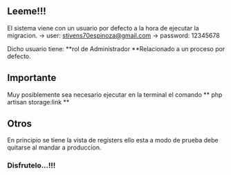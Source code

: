 

## Leeme!!!
El sistema viene con un usuario por defecto a la hora de ejecutar la migracion.
-> user: stivens70espinoza@gmail.com
-> password: 12345678

Dicho usuario tiene: 
**rol de Administrador 
**Relacionado a un proceso por defecto.




## Importante

Muy posiblemente sea necesario ejecutar en la terminal el comando ** php artisan storage:link **


## Otros

En principio se tiene la vista de registers ello esta a modo de prueba debe quitarse al mandar a produccion.

### Disfrutelo...!!!

